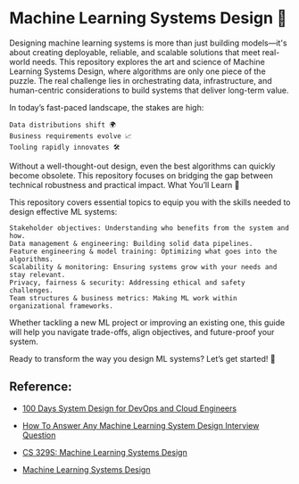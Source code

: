 # Machine Learning Systems Design 🚀

Designing machine learning systems is more than just building models—it's about creating deployable, reliable, and scalable solutions that meet real-world needs. This repository explores the art and science of Machine Learning Systems Design, where algorithms are only one piece of the puzzle. The real challenge lies in orchestrating data, infrastructure, and human-centric considerations to build systems that deliver long-term value.

In today’s fast-paced landscape, the stakes are high:

    Data distributions shift 🌍
    Business requirements evolve 📈
    Tooling rapidly innovates 🛠️

Without a well-thought-out design, even the best algorithms can quickly become obsolete. This repository focuses on bridging the gap between technical robustness and practical impact.
What You’ll Learn 🧠

This repository covers essential topics to equip you with the skills needed to design effective ML systems:

    Stakeholder objectives: Understanding who benefits from the system and how.
    Data management & engineering: Building solid data pipelines.
    Feature engineering & model training: Optimizing what goes into the algorithms.
    Scalability & monitoring: Ensuring systems grow with your needs and stay relevant.
    Privacy, fairness & security: Addressing ethical and safety challenges.
    Team structures & business metrics: Making ML work within organizational frameworks.

Whether tackling a new ML project or improving an existing one, this guide will help you navigate trade-offs, align objectives, and future-proof your system.

Ready to transform the way you design ML systems? Let’s get started! 🌟

## Reference:
- [100 Days System Design for DevOps and Cloud Engineers](https://deoshankar.medium.com/100-days-system-design-for-devops-and-cloud-engineers-18af7a80bc6f)

- [How To Answer Any Machine Learning System Design Interview Question](https://towardsdatascience.com/how-to-answer-any-machine-learning-system-design-interview-question-a98656bb7ff0)

- [CS 329S: Machine Learning Systems Design](https://stanford-cs329s.github.io/syllabus.html)
- [Machine Learning Systems Design](https://madewithml.com/courses/mlops/systems-design/)
